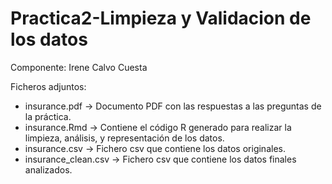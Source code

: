 # Practica2-Limpieza y Validacion de los datos

Componente: Irene Calvo Cuesta

Ficheros adjuntos:
- insurance.pdf -> Documento PDF con las respuestas a las preguntas de la práctica. 
- insurance.Rmd -> Contiene el código R generado para realizar la limpieza, análisis, y representación de los datos.
- insurance.csv -> Fichero csv que contiene los datos originales.
- insurance_clean.csv -> Fichero csv que contiene los datos finales analizados.
